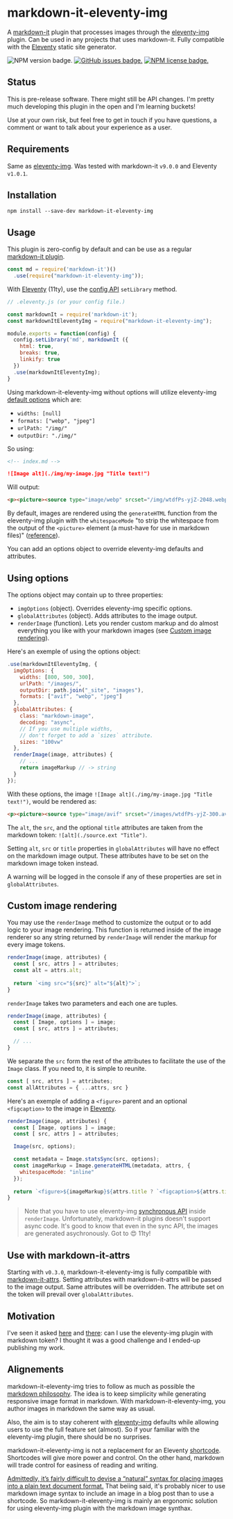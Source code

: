 # markdown-it-eleventy-img
A [markdown-it](https://github.com/markdown-it/markdown-it) plugin that processes images through the [eleventy-img](https://github.com/11ty/eleventy-img) plugin. Can be used in any projects that uses markdown-it. Fully compatible with the [Eleventy](https://www.11ty.dev/) static site generator.

![NPM version badge.](https://img.shields.io/npm/v/markdown-it-eleventy-img)
[![GitHub issues badge.](https://img.shields.io/github/issues/solution-loisir/markdown-it-eleventy-img)](https://github.com/solution-loisir/markdown-it-eleventy-img/issues)
[![NPM license badge.](https://img.shields.io/npm/l/markdown-it-eleventy-img)](https://github.com/solution-loisir/markdown-it-eleventy-img/blob/master/LICENSE)

## Status

This is pre-release software. There might still be API changes. I'm pretty much developing this plugin in the open and I'm learning buckets! 

Use at your own risk, but feel free to get in touch if you have questions, a comment or want to talk about your experience as a user.

## Requirements

Same as [eleventy-img](https://github.com/11ty/eleventy-img). Was tested with markdown-it `v9.0.0` and Eleventy `v1.0.1`.

## Installation

```
npm install --save-dev markdown-it-eleventy-img
```

## Usage

This plugin is zero-config by default and can be use as a regular [markdown-it plugin](https://github.com/markdown-it/markdown-it#plugins-load).

```js
const md = require('markdown-it')()
  .use(require("markdown-it-eleventy-img"));
```
With [Eleventy](https://www.11ty.dev/) (11ty), use the [config API](https://www.11ty.dev/docs/config/) `setLibrary` method.
```js
// .eleventy.js (or your config file.)

const markdownIt = require('markdown-it');
const markdownItEleventyImg = require("markdown-it-eleventy-img");

module.exports = function(config) {
  config.setLibrary('md', markdownIt ({
    html: true,
    breaks: true,
    linkify: true
  })
  .use(markdownItEleventyImg);
}
```
Using markdown-it-eleventy-img without options will utilize eleventy-img [default options](https://www.11ty.dev/docs/plugins/image/#usage) which are:

* `widths: [null]`
* `formats: ["webp", "jpeg"]`
* `urlPath: "/img/"`
* `outputDir: "./img/"`

So using:

```md
<!-- index.md -->

![Image alt](./img/my-image.jpg "Title text!")
```

Will output:

```html
<p><picture><source type="image/webp" srcset="/img/wtdfPs-yjZ-2048.webp 2048w"><img alt="Image alt" title="Title text!" src="/img/wtdfPs-yjZ-2048.jpeg" width="2048" height="1463"></picture></p>
```
By default, images are rendered using the `generateHTML` function from the eleventy-img plugin with the `whitespaceMode` "to strip the whitespace from the output of the `<picture>` element (a must-have for use in markdown files)" ([reference](https://www.11ty.dev/docs/plugins/image/#use-this-in-your-templates)).

You can add an options object to override eleventy-img defaults and attributes.

## Using options

The options object may contain up to three properties: 
* `imgOptions` (object).
Overrides eleventy-img specific options.
* `globalAttributes` (object).
Adds attributes to the image output.
* `renderImage` (function).
Lets you render custom markup and do almost everything you like with your markdown images (see [Custom image rendering](#custom-image-rendering)).

Here's an exemple of using the options object:

```js
.use(markdownItEleventyImg, {
  imgOptions: {
    widths: [800, 500, 300],
    urlPath: "/images/",
    outputDir: path.join("_site", "images"),
    formats: ["avif", "webp", "jpeg"]
  },
  globalAttributes: {
    class: "markdown-image",
    decoding: "async",
    // If you use multiple widths,
    // don't forget to add a `sizes` attribute.
    sizes: "100vw"
  },
  renderImage(image, attributes) {
    // ...
    return imageMarkup // -> string
  }
});
```
With these options, the image `![Image alt](./img/my-image.jpg "Title text!")`, would be rendered as:

```html
<p><picture><source type="image/avif" srcset="/images/wtdfPs-yjZ-300.avif 300w, /images/wtdfPs-yjZ-500.avif 500w, /images/wtdfPs-yjZ-800.avif 800w" sizes="100vw"><source type="image/webp" srcset="/images/wtdfPs-yjZ-300.webp 300w, /images/wtdfPs-yjZ-500.webp 500w, /images/wtdfPs-yjZ-800.webp 800w" sizes="100vw"><source type="image/jpeg" srcset="/images/wtdfPs-yjZ-300.jpeg 300w, /images/wtdfPs-yjZ-500.jpeg 500w, /images/wtdfPs-yjZ-800.jpeg 800w" sizes="100vw"><img alt="Image alt" title="Title text!" class="markdown-image" decoding="async" src="/images/wtdfPs-yjZ-300.jpeg" width="800" height="571"></picture></p>
```
The `alt`, the `src`, and the optional `title` attributes are taken from the markdown token: `![alt](./source.ext "Title")`. 

Setting `alt`, `src` or `title` properties in `globalAttributes` will have no effect on the markdown image output. These attributes have to be set on the markdown image token instead.

A warning will be logged in the console if any of these properties are set in `globalAttributes`.

## Custom image rendering

You may use the `renderImage` method to customize the output or to add logic to your image rendering. This function is returned inside of the image renderer so any string returned by `renderImage` will render the markup for every image tokens.

```js
renderImage(image, attributes) {
  const [ src, attrs ] = attributes;
  const alt = attrs.alt;
    
  return `<img src="${src}" alt="${alt}">`;
}
```

`renderImage` takes two parameters and each one are tuples.

```js
renderImage(image, attributes) {
  const [ Image, options ] = image;
  const [ src, attrs ] = attributes;

  // ...
}
```
We separate the `src` form the rest of the attributes to facilitate the use of the `Image` class. If you need to, it is simple to reunite.

```js
const [ src, attrs ] = attributes;
const allAttributes = { ...attrs, src }
```

Here's an exemple of adding a `<figure>` parent and an optional `<figcaption>` to the image in [Eleventy](https://www.11ty.dev/).

```js
renderImage(image, attributes) {
  const [ Image, options ] = image;
  const [ src, attrs ] = attributes;

  Image(src, options);

  const metadata = Image.statsSync(src, options);
  const imageMarkup = Image.generateHTML(metadata, attrs, {
    whitespaceMode: "inline"
  });
    
  return `<figure>${imageMarkup}${attrs.title ? `<figcaption>${attrs.title}</figcaption>` : ""}</figure>`;
}
```
> Note that you have to use eleventy-img [synchronous API](https://www.11ty.dev/docs/plugins/image/#synchronous-shortcode) inside `renderImage`. Unfortunately, markdown-it plugins doesn't support async code. It's good to know that even in the sync API, the images are generated asychronously. Got to 😍 11ty!

## Use with markdown-it-attrs

Starting with `v0.3.0`, markdown-it-eleventy-img is fully compatible with [markdown-it-attrs](https://www.npmjs.com/package/markdown-it-attrs). Setting attributes with markdown-it-attrs will be passed to the image output. Same attributes will be overridden. The attribute set on the token will prevail over `globalAttributes`. 

## Motivation

I've seen it asked [here](https://github.com/AleksandrHovhannisyan/aleksandrhovhannisyan.com/issues/118#issuecomment-1190703611) and [there](https://github.com/11ty/eleventy-img/issues/90): can I use the eleventy-img plugin with markdown token? I thought it was a good challenge and I ended-up publishing my work.

## Alignements

markdown-it-eleventy-img tries to follow as much as possible the [markdown philosophy](https://daringfireball.net/projects/markdown/syntax#philosophy). The idea is to keep simplicity while generating responsive image format in markdown. With markdown-it-eleventy-img, you author images in markdown the same way as usual.

Also, the aim is to stay coherent with [eleventy-img](https://www.11ty.dev/docs/plugins/image/) defaults while allowing users to use the full feature set (almost). So if your familiar with the eleventy-img plugin, there should be no surprises. 

markdown-it-eleventy-img is not a replacement for an Eleventy [shortcode](https://www.11ty.dev/docs/shortcodes/). Shortcodes will give more power and control. On the other hand, markdown will trade control for easiness of reading and writing. 

[Admittedly, it’s fairly difficult to devise a “natural” syntax for placing images into a plain text document format.](https://daringfireball.net/projects/markdown/syntax#img) That beiing said, it's probably nicer to use markdown image syntax to include an image in a blog post than to use a shortcode. So markdown-it-eleventy-img is mainly an ergonomic solution for using eleventy-img plugin with the markdown image synthax.